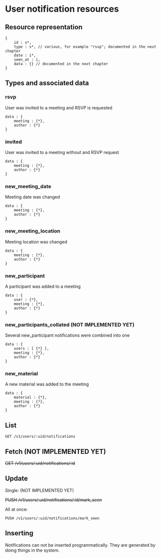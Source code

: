# User notification resources

## Resource representation

    {
        id : s*,
        type : s*, // various, for example "rsvp"; documented in the next chapter
        date : i*,
        seen_at : i,
        data : {} // documented in the next chapter
    }

## Types and associated data

### rsvp

User was invited to a meeting and RSVP is requested

    data : {
        meeting : {*},
        author : {*}
    }

### invited

User was invited to a meeting without and RSVP request

    data : {
        meeting : {*},
        author : {*}
    }

### new\_meeting\_date

Meeting date was changed

    data : {
        meeting : {*},
        author : {*}
    }

### new\_meeting\_location

Meeting location was changed

    data : {
        meeting : {*},
        author : {*}
    }

### new\_participant

A participant was added to a meeting

    data : {
        user : {*},
        meeting : {*},
        author : {*}
    }

### new\_participants\_collated (NOT IMPLEMENTED YET)

Several new\_participant notifications were combined into one

    data : {
        users : [ {*} ],
        meeting : {*},
        author : {*}
    }

### new\_material

A new material was added to the meeting

    data : {
        material : {*},
        meeting : {*},
        author : {*}
    }


## List

    GET /v1/users/:uid/notifications

## Fetch (NOT IMPLEMENTED YET)

~~GET /v1/users/:uid/notifications/:id~~

## Update

Single: (NOT IMPLEMENTED YET)

~~PUSH /v1/users/:uid/notifications/:id/mark_seen~~

All at once:

    PUSH /v1/users/:uid/notifications/mark_seen

## Inserting

Notifications can not be inserted programmatically. They are generated by doing things in the system.


